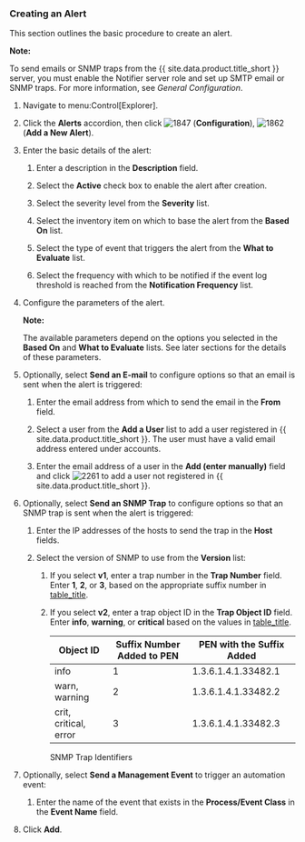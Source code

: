 ### Creating an Alert

This section outlines the basic procedure to create an alert.

**Note:**

To send emails or SNMP traps from the {{ site.data.product.title_short }} server, you must
enable the Notifier server role and set up SMTP email or SNMP traps. For
more information, see *General Configuration*.

1.  Navigate to menu:Control\[Explorer\].

2.  Click the **Alerts** accordion, then click ![1847](../images/1847.png) (**Configuration**), ![1862](../images/1862.png) (**Add a New Alert**).

3.  Enter the basic details of the alert:

    1.  Enter a description in the **Description** field.

    2.  Select the **Active** check box to enable the alert after
        creation.

    3.  Select the severity level from the **Severity** list.

    4.  Select the inventory item on which to base the alert from the
        **Based On** list.

    5.  Select the type of event that triggers the alert from the **What
        to Evaluate** list.

    6.  Select the frequency with which to be notified if the event log
        threshold is reached from the **Notification Frequency** list.

4.  Configure the parameters of the alert.

    **Note:**

    The available parameters depend on the options you selected in the **Based On** and **What to Evaluate** lists. See later sections for the details of these parameters.

5.  Optionally, select **Send an E-mail** to configure options so that an email is sent when the alert is triggered:

    1.  Enter the email address from which to send the email in the **From** field.

    2.  Select a user from the **Add a User** list to add a user registered in {{ site.data.product.title_short }}. The user must have a valid email address entered under accounts.

    3.  Enter the email address of a user in the **Add (enter
        manually)** field and click ![2261](../images/2261.png) to add a
        user not registered in {{ site.data.product.title_short }}.

6.  Optionally, select **Send an SNMP Trap** to configure options so
    that an SNMP trap is sent when the alert is triggered:

    1.  Enter the IP addresses of the hosts to send the trap in the
        **Host** fields.

    2.  Select the version of SNMP to use from the **Version** list:

        1.  If you select **v1**, enter a trap number in the **Trap
            Number** field. Enter **1**, **2**, or **3**, based on the
            appropriate suffix number in
            [table\_title](#snmp-trap-identifiers).

        2.  If you select **v2**, enter a trap object ID in the **Trap
            Object ID** field. Enter **info**, **warning**, or
            **critical** based on the values in
            [table\_title](#snmp-trap-identifiers).

            | Object ID             | Suffix Number Added to PEN | PEN with the Suffix Added |
            | --------------------- | -------------------------- | ------------------------- |
            | info                  | 1                          | 1.3.6.1.4.1.33482.1       |
            | warn, warning         | 2                          | 1.3.6.1.4.1.33482.2       |
            | crit, critical, error | 3                          | 1.3.6.1.4.1.33482.3       |


            SNMP Trap Identifiers

7.  Optionally, select **Send a Management Event** to trigger an
    automation event:

    1.  Enter the name of the event that exists in the **Process/Event
        Class** in the **Event Name** field.

8.  Click **Add**.
